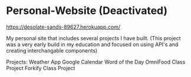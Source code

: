 # Personal-Website (**Deactivated**)

https://desolate-sands-89627.herokuapp.com/

My personal site that includes several projects I have built. (This project was a very early build in my education and focused on using API's and creating interchangable components)

Projects:
Weather App
Google Calendar
Word of the Day
OmniFood Class Project
Forkify Class Project
